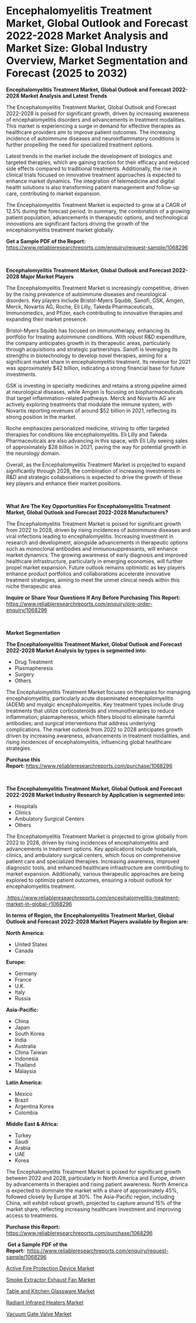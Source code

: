 <p><h1>Encephalomyelitis Treatment Market, Global Outlook and Forecast 2022-2028 Market Analysis and Market Size: Global Industry Overview, Market Segmentation and Forecast (2025 to 2032)</h1></p><p><strong>Encephalomyelitis Treatment Market, Global Outlook and Forecast 2022-2028 Market Analysis and Latest Trends</strong></p>
<p><p>The Encephalomyelitis Treatment Market, Global Outlook and Forecast 2022-2028 is poised for significant growth, driven by increasing awareness of encephalomyelitis disorders and advancements in treatment modalities. This market is experiencing a surge in demand for effective therapies as healthcare providers aim to improve patient outcomes. The increasing incidence of autoimmune diseases and neuroinflammatory conditions is further propelling the need for specialized treatment options.</p><p>Latest trends in the market include the development of biologics and targeted therapies, which are gaining traction for their efficacy and reduced side effects compared to traditional treatments. Additionally, the rise in clinical trials focused on innovative treatment approaches is expected to enhance market dynamics. The integration of telemedicine and digital health solutions is also transforming patient management and follow-up care, contributing to market expansion.</p><p>The Encephalomyelitis Treatment Market is expected to grow at a CAGR of 12.5% during the forecast period. In summary, the combination of a growing patient population, advancements in therapeutic options, and technological innovations are significant factors driving the growth of the encephalomyelitis treatment market globally.</p></p>
<p><strong>Get a Sample PDF of the Report:&nbsp;</strong> <a href="https://www.reliableresearchreports.com/enquiry/request-sample/1068296?utm_campaign=11&utm_medium=2&utm_source=Github&utm_content=ia&utm_term=21032025&utm_id=encephalomyelitis-treatment-market-global-outlook-and-forecast-2022-2028">https://www.reliableresearchreports.com/enquiry/request-sample/1068296</a></p>
<p>&nbsp;</p>
<p><strong>Encephalomyelitis Treatment Market, Global Outlook and Forecast 2022-2028 Major Market Players</strong></p>
<p><p>The Encephalomyelitis Treatment Market is increasingly competitive, driven by the rising prevalence of autoimmune diseases and neurological disorders. Key players include Bristol-Myers Squibb, Sanofi, GSK, Amgen, Merck, Novartis AG, Roche, Eli Lilly, Takeda Pharmaceuticals, Immunomedics, and Pfizer, each contributing to innovative therapies and expanding their market presence.</p><p>Bristol-Myers Squibb has focused on immunotherapy, enhancing its portfolio for treating autoimmune conditions. With robust R&D expenditure, the company anticipates growth in its therapeutic areas, particularly through acquisitions and strategic partnerships. Sanofi is leveraging its strengths in biotechnology to develop novel therapies, aiming for a significant market share in encephalomyelitis treatment. Its revenue for 2021 was approximately $42 billion, indicating a strong financial base for future investments.</p><p>GSK is investing in specialty medicines and retains a strong pipeline aimed at neurological diseases, while Amgen is focusing on biopharmaceuticals that target inflammation-related pathways. Merck and Novartis AG are actively exploring treatments that modulate the immune system, with Novartis reporting revenues of around $52 billion in 2021, reflecting its strong position in the market.</p><p>Roche emphasizes personalized medicine, striving to offer targeted therapies for conditions like encephalomyelitis. Eli Lilly and Takeda Pharmaceuticals are also advancing in this space, with Eli Lilly seeing sales of approximately $28 billion in 2021, paving the way for potential growth in the neurology domain.</p><p>Overall, as the Encephalomyelitis Treatment Market is projected to expand significantly through 2028, the combination of increasing investments in R&D and strategic collaborations is expected to drive the growth of these key players and enhance their market positions.</p></p>
<p>&nbsp;</p>
<p><strong>What Are The Key Opportunities For Encephalomyelitis Treatment Market, Global Outlook and Forecast 2022-2028 Manufacturers?</strong></p>
<p><p>The Encephalomyelitis Treatment Market is poised for significant growth from 2022 to 2028, driven by rising incidences of autoimmune diseases and viral infections leading to encephalomyelitis. Increasing investment in research and development, alongside advancements in therapeutic options such as monoclonal antibodies and immunosuppressants, will enhance market dynamics. The growing awareness of early diagnosis and improved healthcare infrastructure, particularly in emerging economies, will further propel market expansion. Future outlook remains optimistic as key players enhance product portfolios and collaborations accelerate innovative treatment strategies, aiming to meet the unmet clinical needs within this niche therapeutic area.</p></p>
<p><strong>Inquire or Share Your Questions If Any Before Purchasing This Report:</strong> <a href="https://www.reliableresearchreports.com/enquiry/pre-order-enquiry/1068296?utm_campaign=11&utm_medium=2&utm_source=Github&utm_content=ia&utm_term=21032025&utm_id=encephalomyelitis-treatment-market-global-outlook-and-forecast-2022-2028">https://www.reliableresearchreports.com/enquiry/pre-order-enquiry/1068296</a></p>
<p>&nbsp;</p>
<p><strong>Market Segmentation</strong></p>
<p><strong>The Encephalomyelitis Treatment Market, Global Outlook and Forecast 2022-2028 Market Analysis by types is segmented into:</strong></p>
<p><ul><li>Drug Treatment</li><li>Plasmapheresis</li><li>Surgery</li><li>Others</li></ul></p>
<p><p>The Encephalomyelitis Treatment Market focuses on therapies for managing encephalomyelitis, particularly acute disseminated encephalomyelitis (ADEM) and myalgic encephalomyelitis. Key treatment types include drug treatments that utilize corticosteroids and immunotherapies to reduce inflammation; plasmapheresis, which filters blood to eliminate harmful antibodies; and surgical interventions that address underlying complications. The market outlook from 2022 to 2028 anticipates growth driven by increasing awareness, advancements in treatment modalities, and rising incidences of encephalomyelitis, influencing global healthcare strategies.</p></p>
<p><strong>Purchase this Report:&nbsp;</strong><a href="https://www.reliableresearchreports.com/purchase/1068296?utm_campaign=11&utm_medium=2&utm_source=Github&utm_content=ia&utm_term=21032025&utm_id=encephalomyelitis-treatment-market-global-outlook-and-forecast-2022-2028">https://www.reliableresearchreports.com/purchase/1068296</a></p>
<p>&nbsp;</p>
<p><strong>The Encephalomyelitis Treatment Market, Global Outlook and Forecast 2022-2028 Market Industry Research by Application is segmented into:</strong></p>
<p><ul><li>Hospitals</li><li>Clinics</li><li>Ambulatory Surgical Centers</li><li>Others</li></ul></p>
<p><p>The Encephalomyelitis Treatment Market is projected to grow globally from 2022 to 2028, driven by rising incidences of encephalomyelitis and advancements in treatment options. Key applications include hospitals, clinics, and ambulatory surgical centers, which focus on comprehensive patient care and specialized therapies. Increasing awareness, improved diagnostic tools, and enhanced healthcare infrastructure are contributing to market expansion. Additionally, various therapeutic approaches are being explored to optimize patient outcomes, ensuring a robust outlook for encephalomyelitis treatment.</p></p>
<p><a href="https://www.reliableresearchreports.com/encephalomyelitis-treatment-market-in-global-r1068296?utm_campaign=11&utm_medium=2&utm_source=Github&utm_content=ia&utm_term=21032025&utm_id=encephalomyelitis-treatment-market-global-outlook-and-forecast-2022-2028">&nbsp;https://www.reliableresearchreports.com/encephalomyelitis-treatment-market-in-global-r1068296</a></p>
<p><strong>In terms of Region, the Encephalomyelitis Treatment Market, Global Outlook and Forecast 2022-2028 Market Players available by Region are:</strong></p>
<p>
    <p> <strong> North America: </strong>
        <ul>
            <li>United States</li>
            <li>Canada</li>
        </ul>
        </p> 
    <p> <strong> Europe: </strong>
        <ul>
            <li>Germany</li>
            <li>France</li>
            <li>U.K.</li>
            <li>Italy</li>
            <li>Russia</li>
        </ul>
        </p> 
    <p> <strong> Asia-Pacific: </strong>
        <ul>
            <li>China</li>
            <li>Japan</li>
            <li>South Korea</li>
            <li>India</li>
            <li>Australia</li>
            <li>China Taiwan</li>
            <li>Indonesia</li>
            <li>Thailand</li>
            <li>Malaysia</li>
        </ul>
        </p> 
    <p> <strong> Latin America: </strong>
        <ul>
            <li>Mexico</li>
            <li>Brazil</li>
            <li>Argentina Korea</li>
            <li>Colombia</li>
        </ul>
        </p> 
    <p> <strong> Middle East & Africa: </strong>
        <ul>
            <li>Turkey</li>
            <li>Saudi</li>
            <li>Arabia</li>
            <li>UAE</li>
            <li>Korea</li>
        </ul>
    </p>
    </p>
<p><p>The Encephalomyelitis Treatment Market is poised for significant growth between 2022 and 2028, particularly in North America and Europe, driven by advancements in therapies and rising patient awareness. North America is expected to dominate the market with a share of approximately 45%, followed closely by Europe at 30%. The Asia-Pacific region, including China, will exhibit robust growth, projected to capture around 15% of the market share, reflecting increasing healthcare investment and improving access to treatments.</p></p>
<p><strong>Purchase this Report: </strong><a href="https://www.reliableresearchreports.com/purchase/1068296?utm_campaign=11&utm_medium=2&utm_source=Github&utm_content=ia&utm_term=21032025&utm_id=encephalomyelitis-treatment-market-global-outlook-and-forecast-2022-2028">https://www.reliableresearchreports.com/purchase/1068296</a></p>
<p>&nbsp;<strong>Get a Sample PDF of the Report:&nbsp;&nbsp;</strong><a href="https://www.reliableresearchreports.com/enquiry/request-sample/1068296?utm_campaign=11&utm_medium=2&utm_source=Github&utm_content=ia&utm_term=21032025&utm_id=encephalomyelitis-treatment-market-global-outlook-and-forecast-2022-2028">https://www.reliableresearchreports.com/enquiry/request-sample/1068296</a></p>
<p><strong></strong></p>
<p><p><a href="https://www.linkedin.com/pulse/thorough-analysis-active-fire-protection-device-market-withits-twwke?utm_campaign=11&utm_medium=2&utm_source=Github&utm_content=ia&utm_term=21032025&utm_id=encephalomyelitis-treatment-market-global-outlook-and-forecast-2022-2028">Active Fire Protection Device Market</a></p><p><a href="https://github.com/barnickclara79/Market-Research-Report-List-1/blob/main/smoke-extractor-exhaust-fan-market.md?utm_campaign=11&utm_medium=2&utm_source=Github&utm_content=ia&utm_term=21032025&utm_id=encephalomyelitis-treatment-market-global-outlook-and-forecast-2022-2028">Smoke Extractor Exhaust Fan Market</a></p><p><a href="https://github.com/waverlyam689/Market-Research-Report-List-1/blob/main/table-and-kitchen-glassware-market.md?utm_campaign=11&utm_medium=2&utm_source=Github&utm_content=ia&utm_term=21032025&utm_id=encephalomyelitis-treatment-market-global-outlook-and-forecast-2022-2028">Table and Kitchen Glassware Market</a></p><p><a href="https://www.linkedin.com/pulse/future-radiant-infrared-heaters-market-expected-cagr-62-4ktee?utm_campaign=11&utm_medium=2&utm_source=Github&utm_content=ia&utm_term=21032025&utm_id=encephalomyelitis-treatment-market-global-outlook-and-forecast-2022-2028">Radiant Infrared Heaters Market</a></p><p><a href="https://www.linkedin.com/pulse/overview-vacuum-gate-valvemarket-industryshowing-growth-1k1se?utm_campaign=11&utm_medium=2&utm_source=Github&utm_content=ia&utm_term=21032025&utm_id=encephalomyelitis-treatment-market-global-outlook-and-forecast-2022-2028">Vacuum Gate Valve Market</a></p></p>